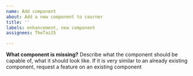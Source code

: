 ```yaml
---
name: Add component
about: Add a new component to courner
title: ''
labels: enhancement, new component
assignees: TheTaz25

---
```


**What component is missing?**
Describe what the component should be capable of, what it should look like. If it is very similar to an already existing component, request a feature on an existing component
